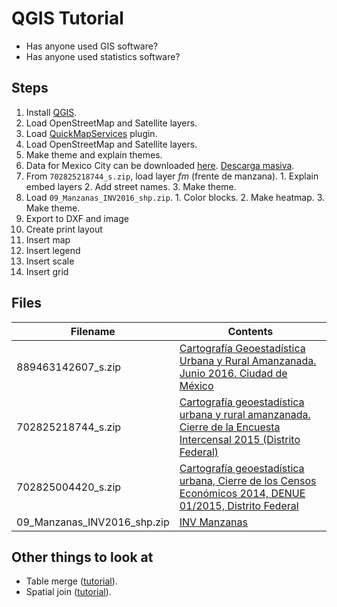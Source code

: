 # QGIS Tutorial

- Has anyone used GIS software?
- Has anyone used statistics software?

## Steps

1. Install [QGIS](https://qgis.org/).
2. Load OpenStreetMap and Satellite layers.
  1. Load [QuickMapServices](https://plugins.qgis.org/plugins/quick_map_services/) plugin.
  2. Load OpenStreetMap and Satellite layers.
  3. Make theme and explain themes.
3. Data for Mexico City can be downloaded [here](https://www.inegi.org.mx/app/areasgeograficas/?ag=09). [Descarga masiva](https://www.inegi.org.mx/app/descarga/?ag=09).
  1. From `702825218744_s.zip`, load layer _fm_ (frente de manzana).
    1. Explain embed layers
    2. Add street names.
    3. Make theme.
  2. Load `09_Manzanas_INV2016_shp.zip`.
    1. Color blocks.
    2. Make heatmap.
    3. Make theme.
4. Export to DXF and image
5. Create print layout
  1. Insert map
  3. Insert legend
  4. Insert scale
  5. Insert grid

## Files

|Filename|Contents|
|----|----|
|889463142607_s.zip|[Cartografía Geoestadística Urbana y Rural Amanzanada. Junio 2016. Ciudad de México](https://www.inegi.org.mx/app/biblioteca/ficha.html?upc=702825218744)|
|702825218744_s.zip|[Cartografía geoestadística urbana y rural amanzanada. Cierre de la Encuesta Intercensal 2015 (Distrito Federal)](https://www.inegi.org.mx/app/biblioteca/ficha.html?upc=702825209100)|
|702825004420_s.zip|[Cartografía geoestadística urbana, Cierre de los Censos Económicos 2014, DENUE 01/2015, Distrito Federal](https://www.inegi.org.mx/app/biblioteca/ficha.html?upc=702825004420)|
|09_Manzanas_INV2016_shp.zip|[INV Manzanas](https://www.inegi.org.mx/app/descarga/?ag=09)|

## Other things to look at

- Table merge ([tutorial](http://www.qgistutorials.com/en/docs/performing_table_joins.html)).
- Spatial join ([tutorial](http://www.qgistutorials.com/en/docs/performing_spatial_joins.html)).
